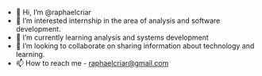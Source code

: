 - 👋 Hi, I’m @raphaelcriar
- 👀 I’m interested internship in the area of analysis and software development.
- 🌱 I’m currently learning analysis and systems development
- 💞️ I’m looking to collaborate on sharing information about technology and learning.
- 📫 How to reach me  -  raphaelcriar@gmail.com

<!---
raphaelcriar/raphaelcriar is a ✨ special ✨ repository because its `README.md` (this file) appears on your GitHub profile.
You can click the Preview link to take a look at your changes.
--->
